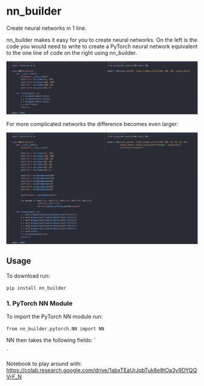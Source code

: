 # nn_builder

Create neural networks in 1 line.

nn_builder makes it easy for you to create neural networks.  On the left is the code you would need to write to create a 
PyTorch neural network equivalent to the one line of code on the right using nn_builder. 

![Screenshot](miscellaneous/material_for_readme/simple_use_case.png)

For more complicated networks the difference becomes even larger:

![Screenshot](miscellaneous/material_for_readme/more_complicated_use_case.png)


## Usage

To download run: 

`pip install nn_builder`


### 1. PyTorch NN Module

To import the PyTorch NN module run: 

`from nn_builder.pytorch.NN import NN`

NN then takes the following fields:
`


`


Notebook to play around with: https://colab.research.google.com/drive/1abxTEaUrJqbTuk8e8tOa3y9DYQQVrF_N
